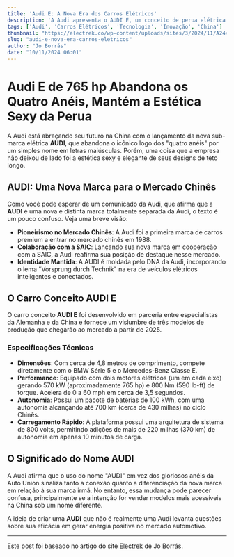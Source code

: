 ```yaml
---
title: 'Audi E: A Nova Era dos Carros Elétricos'
description: 'A Audi apresenta o AUDI E, um conceito de perua elétrica com 765 hp, que renova a tradição da marca para o mercado chinês.'
tags: ['Audi', 'Carros Elétricos', 'Tecnologia', 'Inovação', 'China']
thumbnail: "https://electrek.co/wp-content/uploads/sites/3/2024/11/A244565_medium.jpg?quality=82&strip=all&w=1600"
slug: "audi-e-nova-era-carros-eletricos"
author: "Jo Borrás"
date: "10/11/2024 06:01"
---
```


# Audi E de 765 hp Abandona os Quatro Anéis, Mantém a Estética Sexy da Perua

A Audi está abraçando seu futuro na China com o lançamento da nova sub-marca elétrica **AUDI**, que abandona o icônico logo dos "quatro anéis" por um simples nome em letras maiúsculas. Porém, uma coisa que a empresa não deixou de lado foi a estética sexy e elegante de seus designs de teto longo.

## AUDI: Uma Nova Marca para o Mercado Chinês

Como você pode esperar de um comunicado da Audi, que afirma que a **AUDI** é uma nova e distinta marca totalmente separada da Audi, o texto é um pouco confuso. Veja uma breve visão:

- **Pioneirismo no Mercado Chinês**: A Audi foi a primeira marca de carros premium a entrar no mercado chinês em 1988.
- **Colaboração com a SAIC**: Lançando sua nova marca em cooperação com a SAIC, a Audi reafirma sua posição de destaque nesse mercado.
- **Identidade Mantida**: A AUDI é moldada pelo DNA da Audi, incorporando o lema "Vorsprung durch Technik" na era de veículos elétricos inteligentes e conectados.

## O Carro Conceito AUDI E

O carro conceito **AUDI E** foi desenvolvido em parceria entre especialistas da Alemanha e da China e fornece um vislumbre de três modelos de produção que chegarão ao mercado a partir de 2025.

### Especificações Técnicas

- **Dimensões**: Com cerca de 4,8 metros de comprimento, compete diretamente com o BMW Série 5 e o Mercedes-Benz Classe E.
- **Performance**: Equipado com dois motores elétricos (um em cada eixo) gerando 570 kW (aproximadamente 765 hp) e 800 Nm (590 lb-ft) de torque. Acelera de 0 a 60 mph em cerca de 3,5 segundos.
- **Autonomia**: Possui um pacote de baterias de 100 kWh, com uma autonomia alcançando até 700 km (cerca de 430 milhas) no ciclo Chinês.
- **Carregamento Rápido**: A plataforma possui uma arquitetura de sistema de 800 volts, permitindo adições de mais de 220 milhas (370 km) de autonomia em apenas 10 minutos de carga.

## O Significado do Nome AUDI

A Audi afirma que o uso do nome "AUDI" em vez dos gloriosos anéis da Auto Union sinaliza tanto a conexão quanto a diferenciação da nova marca em relação à sua marca irmã. No entanto, essa mudança pode parecer confusa, principalmente se a intenção for vender modelos mais acessíveis na China sob um nome diferente.

A ideia de criar uma **AUDI** que não é realmente uma Audi levanta questões sobre sua eficácia em gerar energia positiva no mercado automotivo.

---

Este post foi baseado no artigo do site [Electrek](https://electrek.co/2024/11/09/765-hp-audi-e-ditches-the-four-rings-keeps-the-sexy-wagon-aesthetic/) de Jo Borrás.